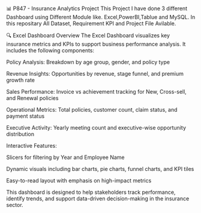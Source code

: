 📊 P847 - Insurance Analytics Project
This Project I have done 3 different Dashboard using Different Module like. Excel,PowerBI,Tablue and MySQL.
In this repositary All Dataset, Requirement KPI and Project File Avilable.

🔍 Excel Dashboard Overview
The Excel Dashboard visualizes key insurance metrics and KPIs to support business performance analysis. It includes the following components:

Policy Analysis: Breakdown by age group, gender, and policy type

Revenue Insights: Opportunities by revenue, stage funnel, and premium growth rate

Sales Performance: Invoice vs achievement tracking for New, Cross-sell, and Renewal policies

Operational Metrics: Total policies, customer count, claim status, and payment status

Executive Activity: Yearly meeting count and executive-wise opportunity distribution

Interactive Features:

Slicers for filtering by Year and Employee Name

Dynamic visuals including bar charts, pie charts, funnel charts, and KPI tiles

Easy-to-read layout with emphasis on high-impact metrics

This dashboard is designed to help stakeholders track performance, identify trends, and support data-driven decision-making in the insurance sector.
